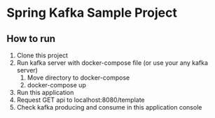 # Spring Kafka Sample Project

## How to run
1. Clone this project
2. Run kafka server with docker-compose file (or use your any kafka server)
   1. Move directory to docker-compose
   2. docker-compose up
3. Run this application
4. Request GET api to localhost:8080/template
5. Check kafka producing and consume in this application console